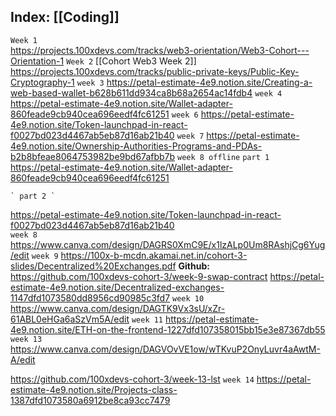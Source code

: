 ## Index: [[Coding]]

 ` Week 1 `  
https://projects.100xdevs.com/tracks/web3-orientation/Web3-Cohort---Orientation-1
` Week 2 ` [[Cohort Web3 Week 2]]
https://projects.100xdevs.com/tracks/public-private-keys/Public-Key-Cryptography-1
` week 3 ` 
https://petal-estimate-4e9.notion.site/Creating-a-web-based-wallet-b628b611dd934ca8b68a2654ac14fdb4
` week 4 `
https://petal-estimate-4e9.notion.site/Wallet-adapter-860feade9cb940cea696eedf4fc61251
` week 6 `
https://petal-estimate-4e9.notion.site/Token-launchpad-in-react-f0027bd023d4467ab5eb87d16ab21b40
` week 7 `
https://petal-estimate-4e9.notion.site/Ownership-Authorities-Programs-and-PDAs-b2b8bfeae8064753982be9bd67afbb7b
` week 8 offline `
	` part 1 `
https://petal-estimate-4e9.notion.site/Wallet-adapter-860feade9cb940cea696eedf4fc61251

	` part 2 `

https://petal-estimate-4e9.notion.site/Token-launchpad-in-react-f0027bd023d4467ab5eb87d16ab21b40	
` week 8 `
https://www.canva.com/design/DAGRS0XmC9E/x1lzALp0Um8RAshjCg6Yug/edit
` week 9 `
https://100x-b-mcdn.akamai.net.in/cohort-3-slides/Decentralized%20Exchanges.pdf
**Github:** https://github.com/100xdevs-cohort-3/week-9-swap-contract
https://petal-estimate-4e9.notion.site/Decentralized-exchanges-1147dfd1073580dd8956cd90985c3fd7
` week 10 `
https://www.canva.com/design/DAGTK9Vx3sU/xZr-61ABL0eHGa6aSzVm5A/edit
` week 11 `
https://petal-estimate-4e9.notion.site/ETH-on-the-frontend-1227dfd107358015bb15e3e87367db55
` week 13 `
https://www.canva.com/design/DAGVOvVE1ow/wTKvuP2OnyLuvr4aAwtM-A/edit

https://github.com/100xdevs-cohort-3/week-13-lst
` week 14 `
https://petal-estimate-4e9.notion.site/Projects-class-1387dfd1073580a6912be8ca93cc7479
